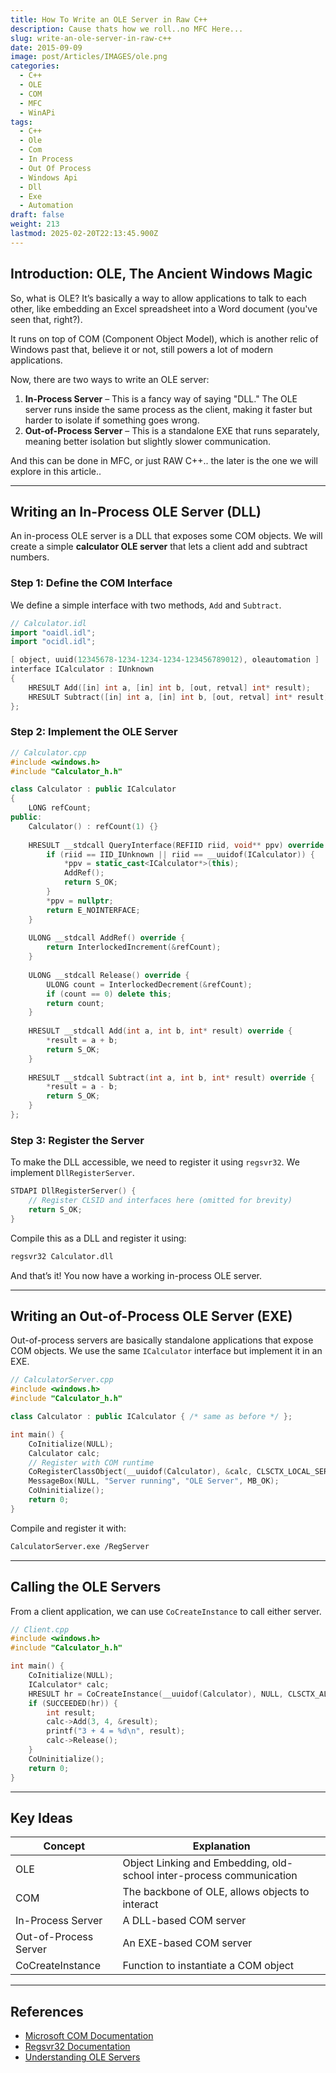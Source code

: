```yaml
---
title: How To Write an OLE Server in Raw C++
description: Cause thats how we roll..no MFC Here...
slug: write-an-ole-server-in-raw-c++
date: 2015-09-09
image: post/Articles/IMAGES/ole.png
categories:
  - C++
  - OLE
  - COM
  - MFC
  - WinAPi
tags:
  - C++
  - Ole
  - Com
  - In Process
  - Out Of Process
  - Windows Api
  - Dll
  - Exe
  - Automation
draft: false
weight: 213
lastmod: 2025-02-20T22:13:45.900Z
---
```

<!-- 
# Write an OLE Server in Raw C++
-->

## Introduction: OLE, The Ancient Windows Magic

So, what is OLE? It’s basically a way to allow applications to talk to each other, like embedding an Excel spreadsheet into a Word document (you've seen that, right?).

It runs on top of COM (Component Object Model), which is another relic of Windows past that, believe it or not, still powers a lot of modern applications.

Now, there are two ways to write an OLE server:

1. **In-Process Server** – This is a fancy way of saying "DLL." The OLE server runs inside the same process as the client, making it faster but harder to isolate if something goes wrong.
2. **Out-of-Process Server** – This is a standalone EXE that runs separately, meaning better isolation but slightly slower communication.

And this can be done in MFC, or just RAW C++.. the later is the one we will explore in this article..

***

## Writing an In-Process OLE Server (DLL)

An in-process OLE server is a DLL that exposes some COM objects. We will create a simple **calculator OLE server** that lets a client add and subtract numbers.

### Step 1: Define the COM Interface

We define a simple interface with two methods, `Add` and `Subtract`.

```cpp
// Calculator.idl
import "oaidl.idl";
import "ocidl.idl";

[ object, uuid(12345678-1234-1234-1234-123456789012), oleautomation ]
interface ICalculator : IUnknown
{
    HRESULT Add([in] int a, [in] int b, [out, retval] int* result);
    HRESULT Subtract([in] int a, [in] int b, [out, retval] int* result);
};
```

### Step 2: Implement the OLE Server

```cpp
// Calculator.cpp
#include <windows.h>
#include "Calculator_h.h"

class Calculator : public ICalculator
{
    LONG refCount;
public:
    Calculator() : refCount(1) {}
    
    HRESULT __stdcall QueryInterface(REFIID riid, void** ppv) override {
        if (riid == IID_IUnknown || riid == __uuidof(ICalculator)) {
            *ppv = static_cast<ICalculator*>(this);
            AddRef();
            return S_OK;
        }
        *ppv = nullptr;
        return E_NOINTERFACE;
    }
    
    ULONG __stdcall AddRef() override {
        return InterlockedIncrement(&refCount);
    }
    
    ULONG __stdcall Release() override {
        ULONG count = InterlockedDecrement(&refCount);
        if (count == 0) delete this;
        return count;
    }
    
    HRESULT __stdcall Add(int a, int b, int* result) override {
        *result = a + b;
        return S_OK;
    }
    
    HRESULT __stdcall Subtract(int a, int b, int* result) override {
        *result = a - b;
        return S_OK;
    }
};
```

### Step 3: Register the Server

To make the DLL accessible, we need to register it using `regsvr32`. We implement `DllRegisterServer`.

```cpp
STDAPI DllRegisterServer() {
    // Register CLSID and interfaces here (omitted for brevity)
    return S_OK;
}
```

Compile this as a DLL and register it using:

```sh
regsvr32 Calculator.dll
```

And that’s it! You now have a working in-process OLE server.

***

## Writing an Out-of-Process OLE Server (EXE)

Out-of-process servers are basically standalone applications that expose COM objects. We use the same `ICalculator` interface but implement it in an EXE.

```cpp
// CalculatorServer.cpp
#include <windows.h>
#include "Calculator_h.h"

class Calculator : public ICalculator { /* same as before */ };

int main() {
    CoInitialize(NULL);
    Calculator calc;
    // Register with COM runtime
    CoRegisterClassObject(__uuidof(Calculator), &calc, CLSCTX_LOCAL_SERVER, REGCLS_MULTIPLEUSE, &cookie);
    MessageBox(NULL, "Server running", "OLE Server", MB_OK);
    CoUninitialize();
    return 0;
}
```

Compile and register it with:

```sh
CalculatorServer.exe /RegServer
```

***

## Calling the OLE Servers

From a client application, we can use `CoCreateInstance` to call either server.

```cpp
// Client.cpp
#include <windows.h>
#include "Calculator_h.h"

int main() {
    CoInitialize(NULL);
    ICalculator* calc;
    HRESULT hr = CoCreateInstance(__uuidof(Calculator), NULL, CLSCTX_ALL, IID_ICalculator, (void**)&calc);
    if (SUCCEEDED(hr)) {
        int result;
        calc->Add(3, 4, &result);
        printf("3 + 4 = %d\n", result);
        calc->Release();
    }
    CoUninitialize();
    return 0;
}
```

***

## Key Ideas

| Concept               | Explanation                                                          |
| --------------------- | -------------------------------------------------------------------- |
| OLE                   | Object Linking and Embedding, old-school inter-process communication |
| COM                   | The backbone of OLE, allows objects to interact                      |
| In-Process Server     | A DLL-based COM server                                               |
| Out-of-Process Server | An EXE-based COM server                                              |
| CoCreateInstance      | Function to instantiate a COM object                                 |

***

## References

* [Microsoft COM Documentation](https://docs.microsoft.com/en-us/windows/win32/com/)
* [Regsvr32 Documentation](https://docs.microsoft.com/en-us/windows/win32/stg/registration-functions)
* [Understanding OLE Servers](https://docs.microsoft.com/en-us/cpp/atl/)
